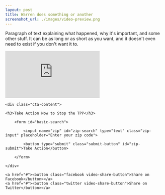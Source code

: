 ```yaml
---
layout: post
title: Warren does something or another
screenshot_url: ./images/video-preview.png
---
```


<p class="post-text">Paragraph of text explaining what happened, why it's important, and some other stuff. It can be as long or as short as you want, and it doesn't even need to exist if you don't want it to.</p>

<iframe class="video-embed" src="https://www.youtube.com/embed/7FFy3dmKRrY" frameborder="0" allowfullscreen></iframe>

<div class="blog-page-call-to-action">

	<div class="cta-content">

	<h3>Take Action Now to Stop the TPP</h3>

		<form id="basic-search"> 

         	<input name="zip" id="zip-search" type="text" class="zip-input" placeholder="Enter your zip code">

         	<button type="submit" class="submit-button" id="zip-submit">Take Action</button>

     	</form>

	</div>

</div>

<div class="video-share-container">

	<a href="#"><button class="facebook video-share-button">Share on Facebook</button></a>
	<a href="#"><button class="twitter video-share-button">Share on Twitter</button></a>

</div>